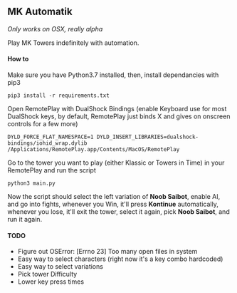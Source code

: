## MK Automatik

_Only works on OSX, really alpha_

Play MK Towers indefinitely with automation.

#### How to

Make sure you have Python3.7 installed, then, install dependancies with pip3

```
pip3 install -r requirements.txt
```

Open RemotePlay with DualShock Bindings (enable Keyboard use for most DualShock keys, by default, RemotePlay just binds X and gives on onscreen controls for a few more)

```
DYLD_FORCE_FLAT_NAMESPACE=1 DYLD_INSERT_LIBRARIES=dualshock-bindings/iohid_wrap.dylib /Applications/RemotePlay.app/Contents/MacOS/RemotePlay
```

Go to the tower you want to play (either Klassic or Towers in Time) in your RemotePlay and run the script

```
python3 main.py
```

Now the script should select the left variation of **Noob Saibot**, enable AI, and go into fights, whenever you Win, it'll press **Kontinue** automatically, whenever you lose, it'll exit the tower, select it again, pick **Noob Saibot**, and run it again.

#### TODO

- Figure out OSError: [Errno 23] Too many open files in system
- Easy way to select characters (right now it's a key combo hardcoded)
- Easy way to select variations
- Pick tower Difficulty
- Lower key press times
